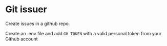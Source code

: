 # Git issuer

Create issues in a github repo.

Create an .env file and add `GH_TOKEN` with a valid personal token from your Github account
